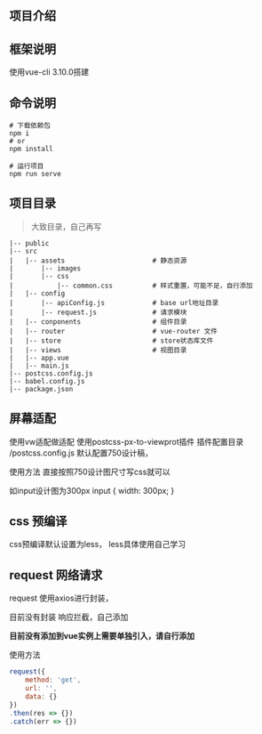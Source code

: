 项目介绍
---------------------------


## 框架说明

使用vue-cli 3.10.0搭建

## 命令说明

```shel
# 下载依赖包
npm i
# or
npm install

# 运行项目
npm run serve
```

## 项目目录

> 大致目录，自己再写
```shel
|-- public
|-- src
|   |-- assets                      # 静态资源
|       |-- images
|       |-- css
|           |-- common.css          # 样式重置，可能不足，自行添加
|   |-- config
|       |-- apiConfig.js            # base url地址目录
|       |-- request.js              # 请求模块
|   |-- conponents                  # 组件目录
|   |-- router                      # vue-router 文件
|   |-- store                       # store状态库文件
|   |-- views                       # 视图目录
|   |-- app.vue
|   |-- main.js
|-- postcss.config.js
|-- babel.config.js
|-- package.json
```


## 屏幕适配

使用vw适配做适配
使用postcss-px-to-viewprot插件
插件配置目录 /postcss.config.js
默认配置750设计稿，

使用方法
直接按照750设计图尺寸写css就可以

如input设计图为300px
input {
    width: 300px;
}


## css 预编译

css预编译默认设置为less，
less具体使用自己学习

## request 网络请求


request 使用axios进行封装，

目前没有封装 响应拦截，自己添加

**目前没有添加到vue实例上需要单独引入，请自行添加**

使用方法

```js
request({
    method: 'get',
    url: '',
    data: {}
})
.then(res => {})
.catch(err => {})
```